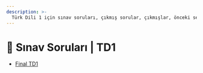 ```yaml
---
description: >-
  Türk Dili 1 için sınav soruları, çıkmış sorular, çıkmışlar, önceki senelerde çıkan sorular
---
```


# 📃 Sınav Soruları \| TD1

<!--YPackage.YGitbookIntegration-tarafından-otomatik-oluşturulmuştur-->

- [Final TD1](Final%20TD1.pdf)

<!--YPackage.YGitbookIntegration-tarafından-otomatik-oluşturulmuştur-->
